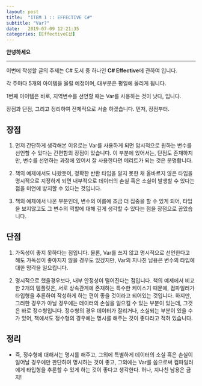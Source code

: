 ```yaml
---
layout: post
title:  "ITEM 1 :: EFFECTIVE C#"
subtitle: "Var?"
date:   2019-07-09 12:21:35
categories: [EffectiveC샵]
---
```


**안녕하세요**

___

이번에 작성할 글의 주제는 C# 도서 중 하나인 **C# Effective**에 관하여 입니다.

각 주마다 5개의 아이템을 올릴 예정이며, 대부분은 평일에 올리게 됩니다.

1번째 아이템은 바로, 지역변수를 선언할 때는 Var를 사용하는 것이 낫다, 입니다.

장점과 단점, 그리고 정리하여 전체적으로 서술 하겠습니다. 먼저, 장점부터.

## 장점

1. 먼저 간단하게 생각해본 이유로는 Var를 사용하게 되면 암시적으로 원하는 변수를 선언할 수 있다는 간편함의 장점이 있습니다. 이 부분에 있어서는, 단점도 존재하지만, 변수를 선언하는 과정에 있어서 잘 사용한다면 메리트가 되는 것은 분명합니다.

2. 책의 예제에서도 나왔듯이, 정확한 반환 타입을 알지 못한 채 올바르지 않은 타입을 명시적으로 지정하게 되면 내부적으로 데이터의 손실 혹은 소실이 발생할 수 있다는 점을 미연에 방지할 수 있다는 것입니다.

3. 책의 예제에서 나온 부분인데, 변수의 이름에 조금 더 집중을 할 수 있게 되어, 타입을 보지않고도 그 변수의 역할에 대해 깊게 생각할 수 있다는 점을 장점으로 꼽았습니다.


## 단점

1. 가독성이 좋지 못하다는 점입니다. 물론, Var를 쓰지 않고 명시적으로 선언한다고 해도 가독성이 좋아지지 않을 경우도 있겠지만, Var의 지나친 남용은 변수의 타입에 대한 망각을 일으킵니다.

2. 명시적으로 했을경우보다, 내부 안정성이 떨어진다는 점입니다. 책의 예제에서 비교한 2개의 템플릿은, 서로 상속관계에 존재하는 특수한 케이스기 때문에, 컴파일러가 타입형을 추론하여 작성하게 하는 편이 좋을 것이라고 되어있는 것입니다. 하지만, 그러한 경우가 아닐 경우에는 데이터의 손실을 일으킬 수 있는 부분이 있는데, 그것은 바로 
정수형입니다. 정수형의 경우 데이터가 잘리거나, 소실되는 부분이 있을 수가 있어, 책에서도 정수형의 경우에는 명시를 해주는 것이 좋다라고 적혀 있습니다.


## 정리

- 즉, 정수형에 대해서는 명시를 해주고, 그외에 특별하게 데이터의 소실 혹은 손실이 일어날 경우에만 판단하여 명시하는 것이 좋고, 그외에는 Var를 씀으로써 컴파일러에게 타입형을 추론할 수 있게 하는 것이 좋다고 생각한다. 허나, 지나친 남용은 금지!
